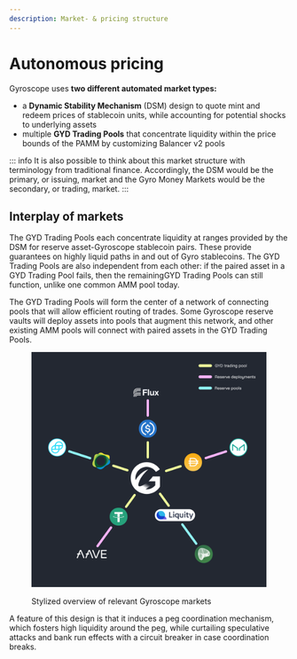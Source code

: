 ```yaml
---
description: Market- & pricing structure
---
```


# Autonomous pricing

Gyroscope uses **two different automated market types:**

* a **Dynamic Stability Mechanism** (DSM) design to quote mint and redeem prices of stablecoin units, while accounting for potential shocks to underlying assets
* multiple **GYD Trading Pools** that concentrate liquidity within the price bounds of the PAMM by customizing Balancer v2 pools

::: info
It is also possible to think about this market structure with terminology from traditional finance. Accordingly, the DSM would be the primary, or issuing, market and the Gyro Money Markets would be the secondary, or trading, market.
:::

## Interplay of markets

The GYD Trading Pools each concentrate liquidity at ranges provided by the DSM for reserve asset-Gyroscope stablecoin pairs. These provide guarantees on highly liquid paths in and out of Gyro stablecoins. The GYD Trading Pools are also independent from each other: if the paired asset in a GYD Trading Pool fails, then the remainingGYD Trading Pools can still function, unlike one common AMM pool today.&#x20;

The GYD Trading Pools will form the center of a network of connecting pools that will allow efficient routing of trades. Some Gyroscope reserve vaults will deploy assets into pools that augment this network, and other existing AMM pools will connect with paired assets in the GYD Trading Pools.

<figure><img src="../../../assets/image (4).png" alt=""><figcaption><p>Stylized overview of relevant Gyroscope markets</p></figcaption></figure>

A feature of this design is that it induces a peg coordination mechanism, which fosters high liquidity around the peg, while curtailing speculative attacks and bank run effects with a circuit breaker in case coordination breaks.

